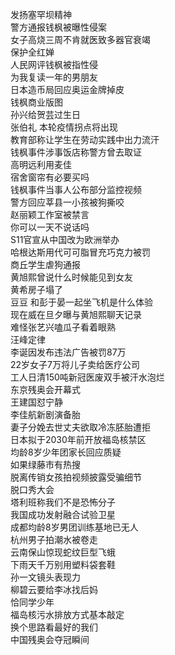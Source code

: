 发扬塞罕坝精神  
警方通报钱枫被曝性侵案  
女子高烧三周不肯就医致多器官衰竭  
保护全红婵  
人民网评钱枫被指性侵  
为我复读一年的男朋友  
日本造币局回应奥运金牌掉皮  
钱枫商业版图  
孙兴给贺芸过生日  
张伯礼 本轮疫情拐点将出现  
教育部称让学生在劳动实践中出力流汗  
钱枫事件涉事饭店称警方曾去取证  
高明远利用麦佳  
宿舍窗帘有必要买吗  
钱枫事件当事人公布部分监控视频  
警方回应莘县一小孩被狗撕咬  
赵丽颖工作室被禁言  
你可以一天不说话吗  
S11官宣从中国改为欧洲举办  
哈根达斯用代可可脂冒充巧克力被罚  
商丘学生虐狗通报  
黄旭熙曾说什么时候能见到女友  
黄希房子塌了  
豆豆 和彭于晏一起坐飞机是什么体验  
现在威在旦夕曝与黄旭熙聊天记录  
难怪张艺兴嗑瓜子看着眼熟  
汪峰定律  
李诞因发布违法广告被罚87万  
22岁女子7万将儿子卖给医疗公司  
工人日清150吨新冠医废双手被汗水泡烂  
东京残奥会开幕式  
王建国怼宁静  
李佳航新剧演备胎  
妻子分娩去世丈夫欲取冷冻胚胎遭拒  
日本拟于2030年前开放福岛核禁区  
均龄8岁少年团家长回应质疑  
如果绿藤市有热搜  
脱离传销女孩拍视频披露受骗细节  
脱口秀大会  
塔利班称我们不是恐怖分子  
我国成功发射融合试验卫星  
成都均龄8岁男团训练基地已无人  
杭州男子拍潮水被卷走  
云南保山惊现蛇纹巨型飞蛾  
下雨天千万别用塑料袋套鞋  
孙一文镜头表现力  
柳碧云要给李冰找后妈  
恰同学少年  
福岛核污水排放方式基本敲定  
换个思路看最好的我们  
中国残奥会夺冠瞬间  
